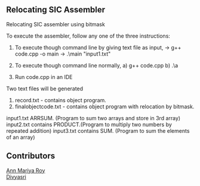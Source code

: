 ## Relocating SIC Assembler  

Relocating SIC assembler using bitmask

To execute the assembler, follow any one of the three instructions:
1. To execute though command line by giving text file as input,
        -> g++ code.cpp -o main
        -> .\main "input1.txt"

2. To execute though command line normally,
    a) g++ code.cpp
    b) .\a

3.  Run code.cpp in an IDE

Two text files will be generated
1.  record.txt - contains object program.
2.  finalobjectcode.txt - contains object program with relocation by bitmask.

input1.txt ARRSUM. (Program to sum two arrays and store in 3rd array)
input2.txt contains PRODUCT.(Program to multiply two numbers by repeated addition)
input3.txt contains SUM.    (Program to sum the elements of an array)


## Contributors  

[Ann Mariya Roy](https://github.com/Ann-M-R)  
[Divyasri](https://github.com/Divyasri-15)




